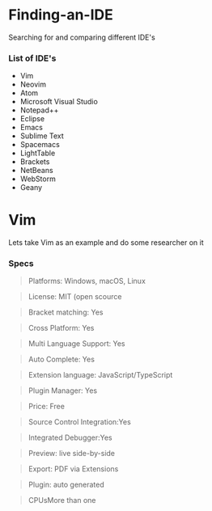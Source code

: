 # Finding-an-IDE
Searching for and comparing different IDE's

### List of IDE's

* Vim
* Neovim
* Atom
* Microsoft Visual Studio
* Notepad++
* Eclipse
* Emacs
* Sublime Text
* Spacemacs
* LightTable
* Brackets
* NetBeans
* WebStorm
* Geany
  
  
# Vim
Lets take Vim as an example and do some researcher on it

### Specs
> Platforms: Windows, macOS, Linux

> License: MIT (open scource

> Bracket matching: Yes

> Cross Platform: Yes

> Multi Language Support: Yes

> Auto Complete: Yes

> Extension language: JavaScript/TypeScript

> Plugin Manager: Yes

> Price: Free

> Source Control Integration:Yes

> Integrated Debugger:Yes

> Preview: live side-by-side

> Export: PDF via Extensions

> Plugin: auto generated

> CPUsMore than one

